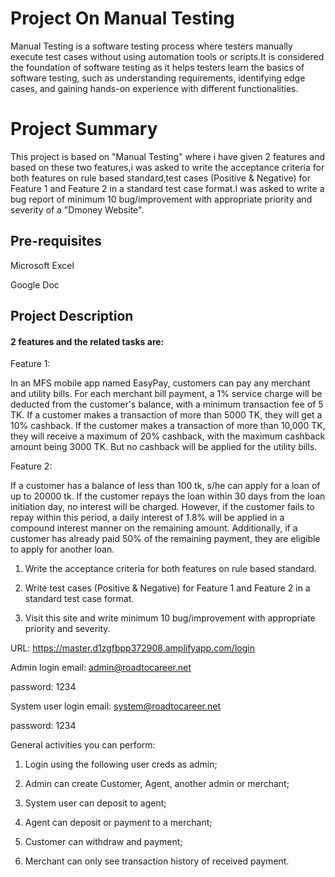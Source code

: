 # Project On Manual Testing
Manual Testing is a software testing process where testers manually execute test cases without using automation tools or scripts.It is considered the foundation of software testing as it helps testers learn the basics of software testing, such as understanding requirements, identifying edge cases, and gaining hands-on experience with different functionalities.
# Project Summary
This project is based on "Manual Testing" where i have given 2 features and based on these two features,i was asked to write the acceptance criteria for both features on rule based standard,test cases (Positive & Negative) for Feature 1 and Feature 2 in a standard test case format.I was asked to write a bug report of minimum 10 bug/improvement with appropriate priority and severity of a "Dmoney Website".
## Pre-requisites

Microsoft Excel

Google Doc

## Project Description

#### 2 features and the related tasks are:

Feature 1:

In an MFS mobile app named EasyPay, customers can pay any merchant and utility bills. For each merchant bill payment, a 1% service charge will be deducted from the customer's balance, with a minimum transaction fee of 5 TK. If a customer makes a transaction of more than 5000 TK, they will get a 10% cashback. If the customer makes a transaction of more than 10,000 TK, they will receive a maximum of 20% cashback, with the maximum cashback amount being 3000 TK. But no cashback will be applied for the utility bills.

Feature 2:

If a customer has a balance of less than 100 tk, s/he can apply for a loan of up to 20000 tk. If the customer repays the loan within 30 days from the loan initiation day, no interest will be charged. However, if the customer fails to repay within this period, a daily interest of 1.8% will be applied in a compound interest manner on the remaining amount. Additionally, if a customer has already paid 50% of the remaining payment, they are eligible to apply for another loan.

1.	Write the acceptance criteria for both features on rule based standard.

2.	Write test cases (Positive & Negative) for Feature 1 and Feature 2 in a standard test case format.

3.	Visit this site and write minimum 10 bug/improvement with appropriate priority and severity.

URL: https://master.d1zgfbpp372908.amplifyapp.com/login

Admin login email: admin@roadtocareer.net

password: 1234

System user login email: system@roadtocareer.net

password: 1234

General activities you can perform:

1.	Login using the following user creds as admin;
  
2.	Admin can create Customer, Agent, another admin or merchant;
	
3.	System user can deposit to agent;
	
4.	Agent can deposit or payment to a merchant;
  
5.	Customer can withdraw and payment;
  
6.	Merchant can only see transaction history of received payment.

